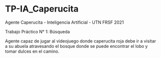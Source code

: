 # TP-IA_Caperucita
Agente Caperucita - Inteligencia Artificial - UTN FRSF 2021

Trabajo Práctico N° 1: Búsqueda

Agente  capaz de jugar al videojuego donde caperucita roja debe ir a visitar a su abuela atravesando el bosque donde se puede
encontrar el lobo y tomar dulces en el camino.
